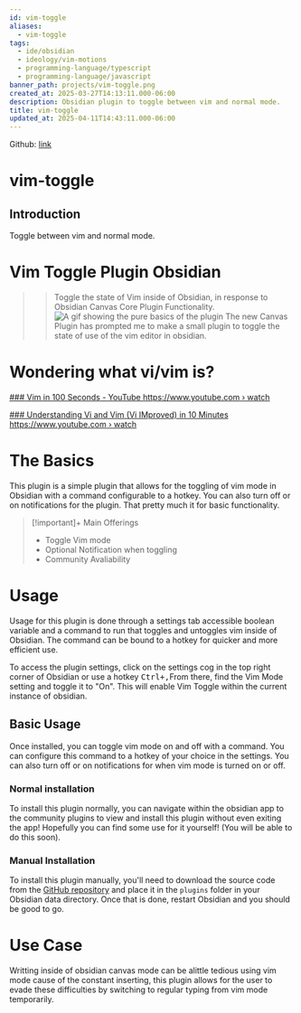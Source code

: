 ```yaml
---
id: vim-toggle
aliases:
  - vim-toggle
tags:
  - ide/obsidian
  - ideology/vim-motions
  - programming-language/typescript
  - programming-language/javascript
banner_path: projects/vim-toggle.png
created_at: 2025-03-27T14:13:11.000-06:00
description: Obsidian plugin to toggle between vim and normal mode.
title: vim-toggle
updated_at: 2025-04-11T14:43:11.000-06:00
---
```


Github: [link](https://github.com/conneroisu/vim-toggle)

# vim-toggle

## Introduction

Toggle between vim and normal mode.

# Vim Toggle Plugin Obsidian

> > Toggle the state of Vim inside of Obsidian, in response to Obsidian Canvas Core Plugin Functionality.
> > ![A gif showing the pure basics of the plugin](dist/img/projects/vim-toggle/legendary.gif)
> > The new Canvas Plugin has prompted me to make a small plugin to toggle the state of use of the vim editor in obsidian.

# Wondering what vi/vim is?

[ ### Vim in 100 Seconds - YouTube https://www.youtube.com › watch ](https://www.google.com/url?sa=t&rct=j&q=&esrc=s&source=web&cd=&ved=2ahUKEwjM4-3Es6v8AhW1KX0KHYH4Bs8QtwJ6BAgOEAI&url=https%3A%2F%2Fwww.youtube.com%2Fwatch%3Fv%3D-txKSRn0qeA&usg=AOvVaw0opUAcd4wCUwrJmBWm0zox)

[ ### Understanding Vi and Vim (Vi IMproved) in 10 Minutes https://www.youtube.com › watch ](https://www.google.com/url?sa=t&rct=j&q=&esrc=s&source=web&cd=&ved=2ahUKEwjM4-3Es6v8AhW1KX0KHYH4Bs8QtwJ6BAgQEAI&url=https%3A%2F%2Fwww.youtube.com%2Fwatch%3Fv%3Dnbph7RYWhwM&usg=AOvVaw0WsJDH24HqQHumDJS09xYX)

# The Basics

This plugin is a simple plugin that allows for the toggling of vim mode in Obsidian with a command configurable to a hotkey. You can also turn off or on notifications for the plugin. That pretty much it for basic functionality.

> [!important]+ Main Offerings
>
> - Toggle Vim mode
> - Optional Notification when toggling
> - Community Avaliability

# Usage

Usage for this plugin is done through a settings tab accessible boolean variable and a command to run that toggles and untoggles vim inside of Obsidian. The command can be bound to a hotkey for quicker and more efficient use.

To access the plugin settings, click on the settings cog in the top right corner of Obsidian or use a hotkey <kbd>Ctrl<kbd>+</kbd>,</kbd>From there, find the Vim Mode setting and toggle it to "On". This will enable Vim Toggle within the current instance of obsidian.

## Basic Usage

Once installed, you can toggle vim mode on and off with a command. You can configure this command to a hotkey of your choice in the settings. You can also turn off or on notifications for when vim mode is turned on or off.

### Normal installation

To install this plugin normally, you can navigate within the obsidian app to the community plugins to view and install this plugin without even exiting the app! Hopefully you can find some use for it yourself! (You will be able to do this soon).

### Manual Installation

To install this plugin manually, you'll need to download the source code from the [GitHub repository](https://github.com/nkomarn/obsidian-vim-mode) and place it in the `plugins` folder in your Obsidian data directory. Once that is done, restart Obsidian and you should be good to go.

# Use Case

Writting inside of obsidian canvas mode can be alittle tedious using vim mode cause of the constant inserting, this plugin allows for the user to evade these difficulties by switching to regular typing from vim mode temporarily.
